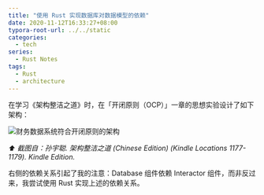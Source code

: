 ```yaml
---
title: "使用 Rust 实现数据库对数据模型的依赖"
date: 2020-11-12T16:33:27+08:00
typora-root-url: ../../static
categories:
  - tech
series:
  - Rust Notes
tags:
  - Rust
  - architecture
---
```


在学习《架构整洁之道》时，在「开闭原则（OCP）」一章的思想实验设计了如下架构：

![财务数据系统符合开闭原则的架构](image-20201112163526657.png)

_⬆️ 截图自：孙宇聪. 架构整洁之道 (Chinese Edition) (Kindle Locations 1177-1179). Kindle Edition._

右侧的依赖关系引起了我的注意：Database 组件依赖 Interactor 组件，而非反过来，我尝试使用 Rust 实现上述的依赖关系。

<script src="https://gist-it.appspot.com/https://github.com/jtr109/rust-snippets/blob/master/financial-ocp/src/lib.rs"></script>

